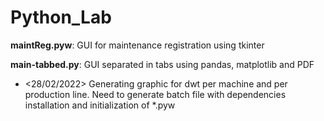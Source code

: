 # Python_Lab

**maintReg.pyw**: GUI for maintenance registration using tkinter

**main-tabbed.py**: GUI separated in tabs using pandas, matplotlib and PDF

* <28/02/2022> Generating graphic for dwt per machine and per production line. Need to generate batch file with dependencies installation and initialization of *.pyw
